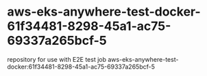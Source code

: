 # aws-eks-anywhere-test-docker-61f34481-8298-45a1-ac75-69337a265bcf-5
repository for use with E2E test job aws-eks-anywhere-test-docker:61f34481-8298-45a1-ac75-69337a265bcf-5
